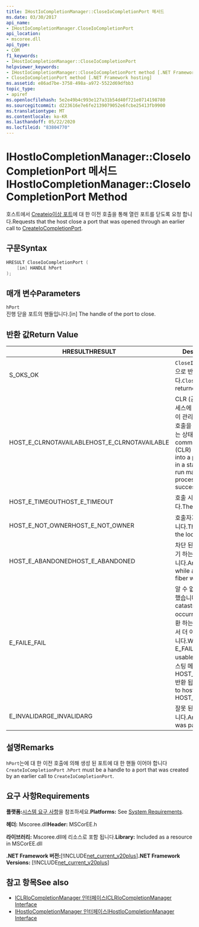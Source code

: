 ```yaml
---
title: IHostIoCompletionManager::CloseIoCompletionPort 메서드
ms.date: 03/30/2017
api_name:
- IHostIoCompletionManager.CloseIoCompletionPort
api_location:
- mscoree.dll
api_type:
- COM
f1_keywords:
- IHostIoCompletionManager::CloseIoCompletionPort
helpviewer_keywords:
- IHostIoCompletionManager::CloseIoCompletionPort method [.NET Framework hosting]
- CloseIoCompletionPort method [.NET Framework hosting]
ms.assetid: e86ad7be-3758-498a-a972-5522d69dfbb3
topic_type:
- apiref
ms.openlocfilehash: 5e2e49b4c993e127a31b54d40f721e0714198780
ms.sourcegitcommit: d223616e7e6fe2139079052e6fcbe25413fb9900
ms.translationtype: MT
ms.contentlocale: ko-KR
ms.lasthandoff: 05/22/2020
ms.locfileid: "83804770"
---
```

# <a name="ihostiocompletionmanagercloseiocompletionport-method"></a><span data-ttu-id="7c8c1-102">IHostIoCompletionManager::CloseIoCompletionPort 메서드</span><span class="sxs-lookup"><span data-stu-id="7c8c1-102">IHostIoCompletionManager::CloseIoCompletionPort Method</span></span>
<span data-ttu-id="7c8c1-103">호스트에서 [Createio이상 포트](ihostiocompletionmanager-createiocompletionport-method.md)에 대 한 이전 호출을 통해 열린 포트를 닫도록 요청 합니다.</span><span class="sxs-lookup"><span data-stu-id="7c8c1-103">Requests that the host close a port that was opened through an earlier call to [CreateIoCompletionPort](ihostiocompletionmanager-createiocompletionport-method.md).</span></span>  
  
## <a name="syntax"></a><span data-ttu-id="7c8c1-104">구문</span><span class="sxs-lookup"><span data-stu-id="7c8c1-104">Syntax</span></span>  
  
```cpp  
HRESULT CloseIoCompletionPort (  
    [in] HANDLE hPort  
);  
```  
  
## <a name="parameters"></a><span data-ttu-id="7c8c1-105">매개 변수</span><span class="sxs-lookup"><span data-stu-id="7c8c1-105">Parameters</span></span>  
 `hPort`  
 <span data-ttu-id="7c8c1-106">진행 닫을 포트의 핸들입니다.</span><span class="sxs-lookup"><span data-stu-id="7c8c1-106">[in] The handle of the port to close.</span></span>  
  
## <a name="return-value"></a><span data-ttu-id="7c8c1-107">반환 값</span><span class="sxs-lookup"><span data-stu-id="7c8c1-107">Return Value</span></span>  
  
|<span data-ttu-id="7c8c1-108">HRESULT</span><span class="sxs-lookup"><span data-stu-id="7c8c1-108">HRESULT</span></span>|<span data-ttu-id="7c8c1-109">Description</span><span class="sxs-lookup"><span data-stu-id="7c8c1-109">Description</span></span>|  
|-------------|-----------------|  
|<span data-ttu-id="7c8c1-110">S_OK</span><span class="sxs-lookup"><span data-stu-id="7c8c1-110">S_OK</span></span>|<span data-ttu-id="7c8c1-111">`CloseIoCompletionPort`성공적으로 반환 되었습니다.</span><span class="sxs-lookup"><span data-stu-id="7c8c1-111">`CloseIoCompletionPort` returned successfully.</span></span>|  
|<span data-ttu-id="7c8c1-112">HOST_E_CLRNOTAVAILABLE</span><span class="sxs-lookup"><span data-stu-id="7c8c1-112">HOST_E_CLRNOTAVAILABLE</span></span>|<span data-ttu-id="7c8c1-113">CLR (공용 언어 런타임)이 프로세스에 로드 되지 않았거나 CLR이 관리 코드를 실행할 수 없거나 호출을 성공적으로 처리할 수 없는 상태에 있습니다.</span><span class="sxs-lookup"><span data-stu-id="7c8c1-113">The common language runtime (CLR) has not been loaded into a process, or the CLR is in a state in which it cannot run managed code or process the call successfully.</span></span>|  
|<span data-ttu-id="7c8c1-114">HOST_E_TIMEOUT</span><span class="sxs-lookup"><span data-stu-id="7c8c1-114">HOST_E_TIMEOUT</span></span>|<span data-ttu-id="7c8c1-115">호출 시간이 초과 되었습니다.</span><span class="sxs-lookup"><span data-stu-id="7c8c1-115">The call timed out.</span></span>|  
|<span data-ttu-id="7c8c1-116">HOST_E_NOT_OWNER</span><span class="sxs-lookup"><span data-stu-id="7c8c1-116">HOST_E_NOT_OWNER</span></span>|<span data-ttu-id="7c8c1-117">호출자가 잠금을 소유 하지 않습니다.</span><span class="sxs-lookup"><span data-stu-id="7c8c1-117">The caller does not own the lock.</span></span>|  
|<span data-ttu-id="7c8c1-118">HOST_E_ABANDONED</span><span class="sxs-lookup"><span data-stu-id="7c8c1-118">HOST_E_ABANDONED</span></span>|<span data-ttu-id="7c8c1-119">차단 된 스레드나 파이버에서 대기 하는 동안 이벤트를 취소 했습니다.</span><span class="sxs-lookup"><span data-stu-id="7c8c1-119">An event was canceled while a blocked thread or fiber was waiting on it.</span></span>|  
|<span data-ttu-id="7c8c1-120">E_FAIL</span><span class="sxs-lookup"><span data-stu-id="7c8c1-120">E_FAIL</span></span>|<span data-ttu-id="7c8c1-121">알 수 없는 치명적인 오류가 발생 했습니다.</span><span class="sxs-lookup"><span data-stu-id="7c8c1-121">An unknown catastrophic failure occurred.</span></span> <span data-ttu-id="7c8c1-122">메서드가 E_FAIL 반환 하는 경우 해당 프로세스 내에서 더 이상 CLR을 사용할 수 없습니다.</span><span class="sxs-lookup"><span data-stu-id="7c8c1-122">When a method returns E_FAIL, the CLR is no longer usable within the process.</span></span> <span data-ttu-id="7c8c1-123">호스팅 메서드를 이후에 호출 하면 HOST_E_CLRNOTAVAILABLE 반환 됩니다.</span><span class="sxs-lookup"><span data-stu-id="7c8c1-123">Subsequent calls to hosting methods return HOST_E_CLRNOTAVAILABLE.</span></span>|  
|<span data-ttu-id="7c8c1-124">E_INVALIDARG</span><span class="sxs-lookup"><span data-stu-id="7c8c1-124">E_INVALIDARG</span></span>|<span data-ttu-id="7c8c1-125">잘못 된 포트 핸들이 전달 되었습니다.</span><span class="sxs-lookup"><span data-stu-id="7c8c1-125">An invalid port handle was passed.</span></span>|  
  
## <a name="remarks"></a><span data-ttu-id="7c8c1-126">설명</span><span class="sxs-lookup"><span data-stu-id="7c8c1-126">Remarks</span></span>  
 <span data-ttu-id="7c8c1-127">`hPort`는에 대 한 이전 호출에 의해 생성 된 포트에 대 한 핸들 이어야 합니다 `CreateIoCompletionPort` .</span><span class="sxs-lookup"><span data-stu-id="7c8c1-127">`hPort` must be a handle to a port that was created by an earlier call to `CreateIoCompletionPort`.</span></span>  
  
## <a name="requirements"></a><span data-ttu-id="7c8c1-128">요구 사항</span><span class="sxs-lookup"><span data-stu-id="7c8c1-128">Requirements</span></span>  
 <span data-ttu-id="7c8c1-129">**플랫폼:**[시스템 요구 사항](../../get-started/system-requirements.md)을 참조하세요.</span><span class="sxs-lookup"><span data-stu-id="7c8c1-129">**Platforms:** See [System Requirements](../../get-started/system-requirements.md).</span></span>  
  
 <span data-ttu-id="7c8c1-130">**헤더:** Mscoree.dll</span><span class="sxs-lookup"><span data-stu-id="7c8c1-130">**Header:** MSCorEE.h</span></span>  
  
 <span data-ttu-id="7c8c1-131">**라이브러리:** Mscoree.dll에 리소스로 포함 됩니다.</span><span class="sxs-lookup"><span data-stu-id="7c8c1-131">**Library:** Included as a resource in MSCorEE.dll</span></span>  
  
 <span data-ttu-id="7c8c1-132">**.NET Framework 버전:**[!INCLUDE[net_current_v20plus](../../../../includes/net-current-v20plus-md.md)]</span><span class="sxs-lookup"><span data-stu-id="7c8c1-132">**.NET Framework Versions:** [!INCLUDE[net_current_v20plus](../../../../includes/net-current-v20plus-md.md)]</span></span>  
  
## <a name="see-also"></a><span data-ttu-id="7c8c1-133">참고 항목</span><span class="sxs-lookup"><span data-stu-id="7c8c1-133">See also</span></span>

- [<span data-ttu-id="7c8c1-134">ICLRIoCompletionManager 인터페이스</span><span class="sxs-lookup"><span data-stu-id="7c8c1-134">ICLRIoCompletionManager Interface</span></span>](iclriocompletionmanager-interface.md)
- [<span data-ttu-id="7c8c1-135">IHostIoCompletionManager 인터페이스</span><span class="sxs-lookup"><span data-stu-id="7c8c1-135">IHostIoCompletionManager Interface</span></span>](ihostiocompletionmanager-interface.md)
